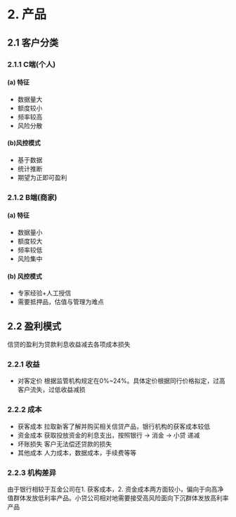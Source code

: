 # 2. 产品
## 2.1 客户分类
### 2.1.1 C端(个人)
#### (a) 特征
- 数据量大
- 额度较小
- 频率较高
- 风险分散

#### (b)风控模式
- 基于数据
- 统计推断
- 期望为正即可盈利

### 2.1.2 B端(商家)
#### (a) 特征
- 数据量小
- 额度较大
- 频率较低
- 风险集中

#### (b) 风控模式
- 专家经验+人工授信
- 需要抵押品，估值与管理为难点

## 2.2 盈利模式
信贷的盈利为贷款利息收益减去各项成本损失
### 2.2.1 收益
- 对客定价
根据监管机构规定在0%~24%。具体定价根据同行价格拟定，过高客户流失，过低收益减损
### 2.2.2 成本
- 获客成本
拉取新客了解并购买相关信贷产品，银行机构的获客成本较低
- 资金成本
获取投放资金的利息支出，按照银行 -> 消金 -> 小贷 递减
- 坏账损失
客户无法偿还贷款的损失
- 其他成本
人力成本，数据成本，手续费等等
### 2.2.3 机构差异
由于银行相较于互金公司在1. 获客成本，2. 资金成本两方面较小，偏向于向高净值群体发放低利率产品。小贷公司相对地需要接受高风险面向下沉群体发放高利率产品